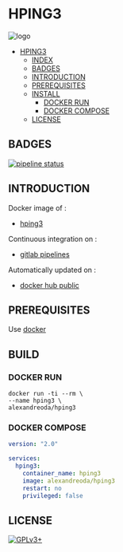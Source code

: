 # HPING3

![logo](https://assets.gitlab-static.net/uploads/-/system/project/avatar/17010800/hping3.jpg)

- [HPING3](#hping3)
  - [INDEX](#index)
  - [BADGES](#badges)
  - [INTRODUCTION](#introduction)
  - [PREREQUISITES](#prerequisites)
  - [INSTALL](#install)
    - [DOCKER RUN](#docker-run)
    - [DOCKER COMPOSE](#docker-compose)
  - [LICENSE](#license)

## BADGES

[![pipeline status](https://gitlab.com/oda-alexandre/hping3/badges/master/pipeline.svg)](https://gitlab.com/oda-alexandre/HPING3/commits/master)

## INTRODUCTION

Docker image of :

- [hping3](https://tools.kali.org/information-gathering/hping3)

Continuous integration on :

- [gitlab pipelines](https://gitlab.com/oda-alexandre/hping3/pipelines)

Automatically updated on :

- [docker hub public](https://hub.docker.com/r/alexandreoda/hping3)

## PREREQUISITES

Use [docker](https://www.docker.com)

## BUILD

### DOCKER RUN

```\
docker run -ti --rm \
--name hping3 \
alexandreoda/hping3
```

### DOCKER COMPOSE

```yml
version: "2.0"

services:
  hping3:
    container_name: hping3
    image: alexandreoda/hping3
    restart: no
    privileged: false
```

## LICENSE

[![GPLv3+](http://gplv3.fsf.org/gplv3-127x51.png)](https://gitlab.com/oda-alexandre/hping3/blob/master/LICENSE)
